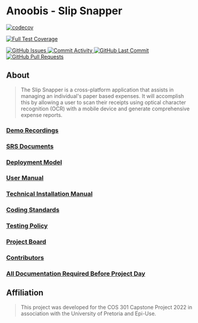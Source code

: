 # Anoobis - Slip Snapper

<!-- Code Coverage badges 
============================ -->
[![codecov](https://codecov.io/gh/COS301-SE-2022/Slip-Snapper/branch/develop/graph/badge.svg?token=5WLXQ1T5QA)](https://codecov.io/gh/COS301-SE-2022/Slip-Snapper)

<!-- Build badges
============================
(GitHub Actions) -->
[![Full Test Coverage](https://github.com/COS301-SE-2022/Slip-Snapper/actions/workflows/full.yml/badge.svg?branch=develop)](https://github.com/COS301-SE-2022/Slip-Snapper/actions/workflows/full.yml)

<!-- Requirements badges 
============================
(libraries.io which needs the repo to be public to be used) -->
<!-- <a href = "https://libraries.io/github/COS301-SE-2022/Slip-Snapper">
  <img alt="GitHub Issues" src="https://img.shields.io/librariesio/github/COS301-SE-2022/Slip-Snapper">
</a> -->

<!-- Issue  Tracking badges
============================ -->
<!-- Issues -->
<a href = "https://github.com/COS301-SE-2022/Slip-Snapper/issues">
  <img alt="GitHub Issues" src="https://img.shields.io/github/issues/COS301-SE-2022/Slip-Snapper?style=flat-square">
</a>

<!-- Monitoring badges 
============================ -->
<a href = "https://github.com/COS301-SE-2022/Slip-Snapper/commits">
  <img alt="Commit Activity" src="https://img.shields.io/github/commit-activity/w/COS301-SE-2022/Slip-Snapper?color=green&style=flat-square">
</a>

<a href = "https://github.com/COS301-SE-2022/Slip-Snapper/commits">
  <img alt="GitHub Last Commit" src="https://img.shields.io/github/last-commit/COS301-SE-2022/Slip-Snapper?color=pink&style=flat-square">
</a>

<a href= "https://github.com/COS301-SE-2022/Slip-Snapper/pulls">
  <img alt="GitHub Pull Requests" src="https://img.shields.io/github/issues-pr/COS301-SE-2022/Slip-Snapper?style=flat-square">
</a>

## About

> The Slip Snapper is a cross-platform application that assists in managing an individual's paper based expenses.
> It will accomplish this by allowing a user to scan their receipts using optical character recognition (OCR) with a mobile device and generate comprehensive expense reports.

### [Demo Recordings](https://github.com/COS301-SE-2022/Slip-Snapper/wiki)

### [SRS Documents](https://github.com/COS301-SE-2022/Slip-Snapper/wiki)

### [Deployment Model](https://github.com/COS301-SE-2022/Slip-Snapper/wiki)

### [User Manual](https://github.com/COS301-SE-2022/Slip-Snapper/wiki)

### [Technical Installation Manual](https://github.com/COS301-SE-2022/Slip-Snapper/wiki)

### [Coding Standards](https://github.com/COS301-SE-2022/Slip-Snapper/wiki)

### [Testing Policy](https://github.com/COS301-SE-2022/Slip-Snapper/wiki)

### [Project Board](https://github.com/COS301-SE-2022/Slip-Snapper/projects/1)

### [Contributors](https://github.com/COS301-SE-2022/Slip-Snapper/wiki)

### [All Documentation Required Before Project Day](https://github.com/COS301-SE-2022/Slip-Snapper/wiki)

## Affiliation
> This project was developed for the COS 301 Capstone Project 2022 in association with the University of Pretoria and Epi-Use.
